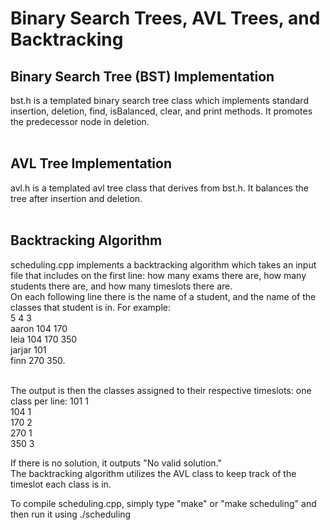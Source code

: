 # Binary Search Trees, AVL Trees, and Backtracking

## Binary Search Tree (BST) Implementation
bst.h is a templated binary search tree class which implements standard insertion, deletion, find, isBalanced, clear, and print methods. It promotes the predecessor node in deletion. <br><br>

## AVL Tree Implementation
avl.h is a templated avl tree class that derives from bst.h. It balances the tree after insertion and deletion.  <br><br>


## Backtracking Algorithm
scheduling.cpp implements a backtracking algorithm which takes an input file that includes on the first line: how many exams there are, how many students there are, and how many timeslots there are.  
On each following line there is the name of a student, and the name of the classes that student is in. 
For example:  
5 4 3  
aaron    104 170  
leia 104   170 350  
jarjar  101  
finn  270  350.  <br><br>

The output is then the classes assigned to their respective timeslots: one class per line:
101 1  
104 1  
170 2  
270 1  
350 3  

If there is no solution, it outputs "No valid solution."  
The backtracking algorithm utilizes the AVL class to keep track of the timeslot each class is in.   

To compile scheduling.cpp, simply type "make" or "make scheduling" and then run it using ./scheduling <inputfilename>
